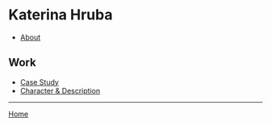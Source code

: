 # Katerina Hruba

- [About](02-intentional-aboutness/about.md)

## Work

- [Case Study](02-intentional-aboutness/case-study.md)
- [Character & Description](01-character-description/character-description)

- - -

[Home](https://github.com/hruba/english-for-designers)
